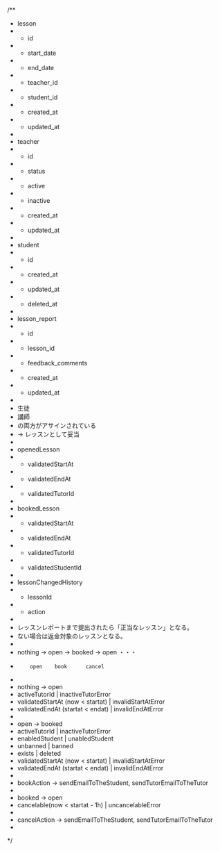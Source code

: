 /**
 * lesson
 * - id
 * - start_date
 * - end_date
 * - teacher_id
 * - student_id
 * - created_at
 * - updated_at
 * 
 * teacher
 * - id
 * - status
 *   - active
 *   - inactive
 * - created_at
 * - updated_at
 * 
 * student
 * - id
 * - created_at
 * - updated_at
 * - deleted_at
 * 
 * lesson_report
 * - id
 * - lesson_id
 * - feedback_comments
 * - created_at
 * - updated_at
 * 
 * 生徒
 * 講師
 * の両方がアサインされている
 * → レッスンとして妥当
 * 
 * openedLesson
 * - validatedStartAt
 * - validatedEndAt
 * - validatedTutorId
 * 
 * bookedLesson
 * - validatedStartAt
 * - validatedEndAt
 * - validatedTutorId
 * - validatedStudentId
 * 
 * lessonChangedHistory
 * - lessonId
 * - action
 * 
 * レッスンレポートまで提出されたら「正当なレッスン」となる。
 * ない場合は返金対象のレッスンとなる。
 * 
 *  nothing -> open -> booked -> open ・・・
 *         open    book      cancel    
 * 
 * nothing -> open
 *  activeTutorId | inactiveTutorError
 *  validatedStartAt (now < startat) | invalidStartAtError
 *  validatedEndAt (startat < endat) | invalidEndAtError
 * 
 * open -> booked
 *  activeTutorId | inactiveTutorError
 *  enabledStudent | unabledStudent
 *    unbanned | banned
 *    exists | deleted
 *  validatedStartAt (now < startat) | invalidStartAtError
 *  validatedEndAt (startat < endat) | invalidEndAtError
 * 
 * bookAction -> sendEmailToTheStudent, sendTutorEmailToTheTutor
 * 
 * booked -> open
 *  cancelable(now < startat - 1h) | uncancelableError
 * 
 * cancelAction -> sendEmailToTheStudent, sendTutorEmailToTheTutor
 * 
 */